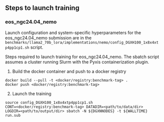 ## Steps to launch training

### eos_ngc24.04_nemo

Launch configuration and system-specific hyperparameters for the
eos_ngc24.04_nemo submission are in the
`benchmarks/llama2_70b_lora/implementations/nemo/config_DGXH100_1x8x4xtp4pp1cp1.sh` script.

Steps required to launch training for eos_ngc24.04_nemo.  The sbatch
script assumes a cluster running Slurm with the Pyxis containerization plugin.

1. Build the docker container and push to a docker registry

```
docker build --pull -t <docker/registry:benchmark-tag> .
docker push <docker/registry:benchmark-tag>
```

2. Launch the training
```
source config_DGXH100_1x8x4xtp4pp1cp1.sh
CONT=<docker/registry:benchmark-tag> DATADIR=<path/to/data/dir> LOGDIR=<path/to/output/dir> sbatch -N ${DGXNNODES} -t ${WALLTIME} run.sub
```
